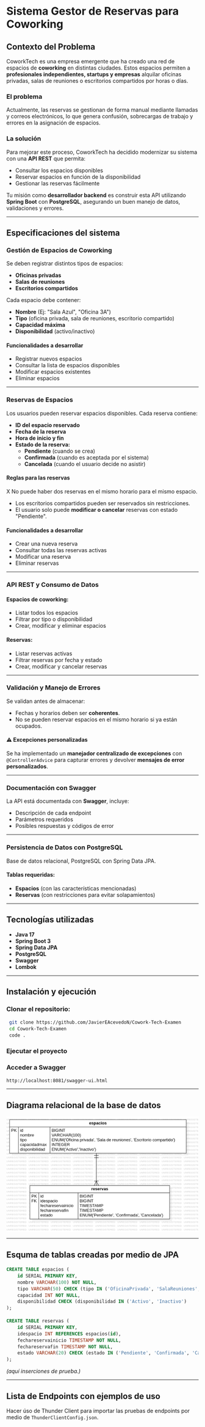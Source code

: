 # Sistema Gestor de Reservas para Coworking

## Contexto del Problema

CoworkTech es una empresa emergente que ha creado una red de espacios de **coworking** en distintas ciudades. Estos espacios permiten a **profesionales independientes, startups y empresas** alquilar oficinas privadas, salas de reuniones o escritorios compartidos por horas o días.

### El problema

Actualmente, las reservas se gestionan de forma manual mediante llamadas y correos electrónicos, lo que genera confusión, sobrecargas de trabajo y errores en la asignación de espacios.

### La solución

Para mejorar este proceso, CoworkTech ha decidido modernizar su sistema con una **API REST** que permita:

- Consultar los espacios disponibles 
- Reservar espacios en función de la disponibilidad 
- Gestionar las reservas fácilmente 

Tu misión como **desarrollador backend** es construir esta API utilizando **Spring Boot** con **PostgreSQL**, asegurando un buen manejo de datos, validaciones y errores. 

---

## Especificaciones del sistema

###  Gestión de Espacios de Coworking

Se deben registrar distintos tipos de espacios:

- **Oficinas privadas**
- **Salas de reuniones**
- **Escritorios compartidos**

Cada espacio debe contener:

- **Nombre** (Ej: "Sala Azul", "Oficina 3A")
- **Tipo** (oficina privada, sala de reuniones, escritorio compartido)
- **Capacidad máxima**
- **Disponibilidad** (activo/inactivo)

#### Funcionalidades a desarrollar

- Registrar nuevos espacios
- Consultar la lista de espacios disponibles
- Modificar espacios existentes
- Eliminar espacios

---

### Reservas de Espacios

Los usuarios pueden reservar espacios disponibles. Cada reserva contiene:

- **ID del espacio reservado**
- **Fecha de la reserva**
- **Hora de inicio y fin**
- **Estado de la reserva:**
  - **Pendiente** (cuando se crea)
  - **Confirmada** (cuando es aceptada por el sistema)
  - **Cancelada** (cuando el usuario decide no asistir)

#### Reglas para las reservas

X No puede haber dos reservas en el mismo horario para el mismo espacio.
- Los escritorios compartidos pueden ser reservados sin restricciones.
- El usuario solo puede **modificar o cancelar** reservas con estado "Pendiente".

#### Funcionalidades a desarrollar

- Crear una nueva reserva
- Consultar todas las reservas activas
- Modificar una reserva
- Eliminar reservas

---

### API REST y Consumo de Datos

#### Espacios de coworking:

- Listar todos los espacios
- Filtrar por tipo o disponibilidad
- Crear, modificar y eliminar espacios

#### Reservas:

- Listar reservas activas
- Filtrar reservas por fecha y estado
- Crear, modificar y cancelar reservas

---

### Validación y Manejo de Errores

Se validan antes de almacenar:

- Fechas y horarios deben ser **coherentes**.
- No se pueden reservar espacios en el mismo horario si ya están ocupados.

#### ⚠ Excepciones personalizadas

Se ha implementado un **manejador centralizado de excepciones** con `@ControllerAdvice` para capturar errores y devolver **mensajes de error personalizados**.

---

### Documentación con Swagger

La API está documentada con **Swagger**, incluye:

- Descripción de cada endpoint
- Parámetros requeridos
- Posibles respuestas y códigos de error

---

### Persistencia de Datos con PostgreSQL

Base de datos relacional, PostgreSQL con Spring Data JPA.

#### Tablas requeridas:

- **Espacios** (con las características mencionadas)
- **Reservas** (con restricciones para evitar solapamientos)
---

## Tecnologías utilizadas

- **Java 17**
- **Spring Boot 3**
- **Spring Data JPA**
- **PostgreSQL**
- **Swagger**
- **Lombok**

---

## Instalación y ejecución

### Clonar el repositorio:

```bash
 git clone https://github.com/JavierEAcevedoN/Cowork-Tech-Examen
 cd Cowork-Tech-Examen
 code .
```

### Ejecutar el proyecto

### Acceder a Swagger

```
http://localhost:8081/swagger-ui.html
```

---

## Diagrama relacional de la base de datos

![Diagrama](ERDiagram.png)

---

## Esquma de tablas creadas por medio de JPA

```sql
CREATE TABLE espacios (
    id SERIAL PRIMARY KEY,
    nombre VARCHAR(100) NOT NULL,
    tipo VARCHAR(50) CHECK (tipo IN ('OficinaPrivada', 'SalaReuniones', 'EscritorioCompartido'))),
    capacidad INT NOT NULL,
    disponibilidad CHECK (disponibilidad IN ('Activo', 'Inactivo')
);

CREATE TABLE reservas (
    id SERIAL PRIMARY KEY,
    idespacio INT REFERENCES espacios(id),
    fechareservainicio TIMESTAMP NOT NULL,
    fechareservafin TIMESTAMP NOT NULL,
    estado VARCHAR(20) CHECK (estado IN ('Pendiente', 'Confirmada', 'Cancelada'))
);
```

*(aquí inserciones de prueba.)*

---

## Lista de Endpoints con ejemplos de uso

Hacer úso de Thunder Client para importar las pruebas de endpoints por medio de `ThunderClientConfig.json`.